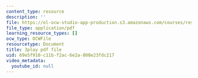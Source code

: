 ```yaml
---
content_type: resource
description: ''
file: https://ol-ocw-studio-app-production.s3.amazonaws.com/courses/res-9-003-brains-minds-and-machines-summer-course-summer-2015/69e5f910c11bf2ac6e2a808e23fdc217_FndNHiuFeFU.pdf
file_type: application/pdf
learning_resource_types: []
ocw_type: OCWFile
resourcetype: Document
title: 3play pdf file
uid: 69e5f910-c11b-f2ac-6e2a-808e23fdc217
video_metadata:
  youtube_id: null
---
```

